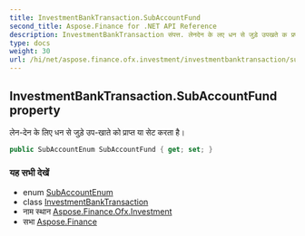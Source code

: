 ```yaml
---
title: InvestmentBankTransaction.SubAccountFund
second_title: Aspose.Finance for .NET API Reference
description: InvestmentBankTransaction संपत्त. लेनदेन के लए धन से जुड़े उपखते क प्रप्त य सेट करत है
type: docs
weight: 30
url: /hi/net/aspose.finance.ofx.investment/investmentbanktransaction/subaccountfund/
---
```

## InvestmentBankTransaction.SubAccountFund property

लेन-देन के लिए धन से जुड़े उप-खाते को प्राप्त या सेट करता है।

```csharp
public SubAccountEnum SubAccountFund { get; set; }
```

### यह सभी देखें

* enum [SubAccountEnum](../../subaccountenum/)
* class [InvestmentBankTransaction](../)
* नाम स्थान [Aspose.Finance.Ofx.Investment](../../investmentbanktransaction/)
* सभा [Aspose.Finance](../../../)


